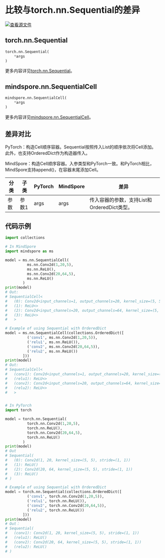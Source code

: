 # 比较与torch.nn.Sequential的差异

[![查看源文件](https://mindspore-website.obs.cn-north-4.myhuaweicloud.com/website-images/r2.1/resource/_static/logo_source.svg)](https://gitee.com/mindspore/docs/blob/r2.1/docs/mindspore/source_zh_cn/note/api_mapping/pytorch_diff/SequentialCell.md)

## torch.nn.Sequential

```python
torch.nn.Sequential(
    *args
)
```

更多内容详见[torch.nn.Sequential](https://pytorch.org/docs/1.8.1/generated/torch.nn.Sequential.html)。

## mindspore.nn.SequentialCell

```python
mindspore.nn.SequentialCell(
    *args
)
```

更多内容详见[mindspore.nn.SequentialCell](https://www.mindspore.cn/docs/zh-CN/r2.1/api_python/nn/mindspore.nn.SequentialCell.html)。

## 差异对比

PyTorch：构造Cell顺序容器。Sequential按照传入List的顺序依次将Cell添加。此外，也支持OrderedDict作为构造器传入。

MindSpore：构造Cell顺序容器。入参类型和PyTorch一致。和PyTorch相比，MindSpore支持append()，在容器末尾添加Cell。

| 分类 | 子类  | PyTorch      | MindSpore | 差异                                                         |
| ---- | ----- | ------------ | --------- | ------------------------------------------------------------ |
| 参数| 参数1 | args |  args  | 传入容器的参数，支持List和OrderedDict类型。 |

## 代码示例

```python
import collections

# In MindSpore
import mindspore as ms

model = ms.nn.SequentialCell(
          ms.nn.Conv2d(1,20,5),
          ms.nn.ReLU(),
          ms.nn.Conv2d(20,64,5),
          ms.nn.ReLU()
        )
print(model)
# Out:
# SequentialCell<
#   (0): Conv2d<input_channels=1, output_channels=20, kernel_size=(5, 5), stride=(1, 1), pad_mode=same, padding=0, dilation=(1, 1), group=1, has_bias=False, weight_init=normal, bias_init=zeros, format=NCHW>
#   (1): ReLU<>
#   (2): Conv2d<input_channels=20, output_channels=64, kernel_size=(5, 5), stride=(1, 1), pad_mode=same, padding=0, dilation=(1, 1), group=1, has_bias=False, weight_init=normal, bias_init=zeros, format=NCHW>
#   (3): ReLU<>
#   >

# Example of using Sequential with OrderedDict
model = ms.nn.SequentialCell(collections.OrderedDict([
          ('conv1', ms.nn.Conv2d(1,20,5)),
          ('relu1', ms.nn.ReLU()),
          ('conv2', ms.nn.Conv2d(20,64,5)),
          ('relu2', ms.nn.ReLU())
        ]))
print(model)
# Out:
# SequentialCell<
#   (conv1): Conv2d<input_channels=1, output_channels=20, kernel_size=(5, 5), stride=(1, 1), pad_mode=same, padding=0, dilation=(1, 1), group=1, has_bias=False, weight_init=normal, bias_init=zeros, format=NCHW>
#   (relu1): ReLU<>
#   (conv2): Conv2d<input_channels=20, output_channels=64, kernel_size=(5, 5), stride=(1, 1), pad_mode=same, padding=0, dilation=(1, 1), group=1, has_bias=False, weight_init=normal, bias_init=zeros, format=NCHW>
#   (relu2): ReLU<>
#   >


# In PyTorch
import torch

model = torch.nn.Sequential(
          torch.nn.Conv2d(1,20,5),
          torch.nn.ReLU(),
          torch.nn.Conv2d(20,64,5),
          torch.nn.ReLU()
        )
print(model)
# Out
# Sequential(
#   (0): Conv2d(1, 20, kernel_size=(5, 5), stride=(1, 1))
#   (1): ReLU()
#   (2): Conv2d(20, 64, kernel_size=(5, 5), stride=(1, 1))
#   (3): ReLU()
# )

# Example of using Sequential with OrderedDict
model = torch.nn.Sequential(collections.OrderedDict([
          ('conv1', torch.nn.Conv2d(1,20,5)),
          ('relu1', torch.nn.ReLU()),
          ('conv2', torch.nn.Conv2d(20,64,5)),
          ('relu2', torch.nn.ReLU())
        ]))
print(model)
# Out：
# Sequential(
#   (conv1): Conv2d(1, 20, kernel_size=(5, 5), stride=(1, 1))
#   (relu1): ReLU()
#   (conv2): Conv2d(20, 64, kernel_size=(5, 5), stride=(1, 1))
#   (relu2): ReLU()
# )
```

